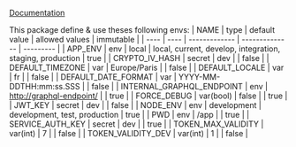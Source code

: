 [Documentation](https://github.com/Xavius1/subito-doc/blob/master/doc/index.md)

This package define & use theses following envs:
| NAME | type | default value | allowed values | immutable |
| ---- | ---- | ------------- | -------------- | --------- |
| APP_ENV | env | local | local, current, develop, integration, staging, production | true |
| CRYPTO_IV_HASH | secret | dev |  | false |
| DEFAULT_TIMEZONE | var | Europe/Paris |  | false |
| DEFAULT_LOCALE | var | fr |  | false |
| DEFAULT_DATE_FORMAT | var | YYYY-MM-DDTHH:mm:ss.SSS |  | false |
| INTERNAL_GRAPHQL_ENDPOINT | env | <http://graphql-endpoint/> |  | true |
| FORCE_DEBUG | var(bool) | false |  | true |
| JWT_KEY | secret | dev |  | false |
| NODE_ENV | env | development | development, test, production | true |
| PWD | env | /app |  | true |
| SERVICE_AUTH_KEY | secret | dev |  | true |
| TOKEN_MAX_VALIDITY | var(int) | 7 |  | false |
| TOKEN_VALIDITY_DEV | var(int) | 1 |  | false |
 